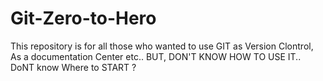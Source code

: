 # Git-Zero-to-Hero
This repository is for all those who wanted to use GIT as Version Clontrol, As a documentation Center etc.. BUT, DON'T KNOW HOW TO USE IT.. DoNT know Where to START ? 
